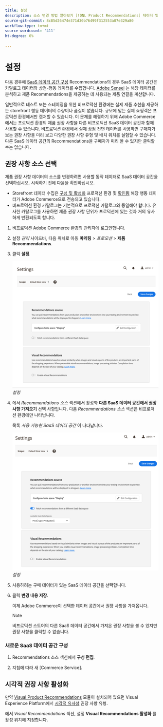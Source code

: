 ```yaml
---
title: 설정
description: 소스 변경 방법 알아보기 [!DNL Product Recommendations] 데이터 및 시각적 권장 사항을 활성화하는 방법.
source-git-commit: 8c85d26474e371d30b76499f312553a07e329a80
workflow-type: tm+mt
source-wordcount: '411'
ht-degree: 0%

---
```


# 설정

다음 경우에 [SaaS 데이터 공간 구성](https://docs.magento.com/user-guide/configuration/services/saas.html) Recommendations의 경우 SaaS 데이터 공간은 카탈로그 데이터와 상점-행동 데이터를 수집합니다. [Adobe Sensei](https://www.adobe.com/sensei.html) 는 해당 데이터를 분석하고 제품 Recommendations을 제공하는 데 사용되는 제품 연결을 계산합니다.

일반적으로 테스트 또는 스테이징을 위한 비프로덕션 환경에는 실제 제품 추천을 제공하는 storefront 행동 데이터의 수량이나 품질이 없습니다. 규모에 맞는 실제 쇼핑객은 프로덕션 환경에서만 캡처할 수 있습니다. 이 문제를 해결하기 위해 Adobe Commerce에서는 프로덕션 환경의 제품 권장 사항을 다른 비프로덕션 SaaS 데이터 공간과 함께 사용할 수 있습니다. 비프로덕션 환경에서 실제 상점 전면 데이터를 사용하면 구매자가 보는 권장 사항을 미리 보고 다양한 권장 사항 유형 및 배치 위치를 실험할 수 있습니다. 다른 SaaS 데이터 공간의 Recommendations을 구매자가 미리 볼 수 있지만 클릭할 수는 없습니다.

## 권장 사항 소스 선택

제품 권장 사항 데이터의 소스를 변경하려면 사용할 동작 데이터로 SaaS 데이터 공간을 선택하십시오. 시작하기 전에 다음을 확인하십시오.

- Storefront 데이터 수집은 [구성 및 활성화](install-configure.md) 프로덕션 환경 및 [확인됨](verify.md) 해당 행동 데이터가 Adobe Commerce으로 전송되고 있습니다.
- 비프로덕션 환경 카탈로그는 기본적으로 프로덕션 카탈로그와 동일해야 합니다. 유사한 카탈로그를 사용하면 제품 권장 사항 단위가 프로덕션에 있는 것과 거의 유사하게 반환되도록 합니다.

1. 비프로덕션 Adobe Commerce 환경의 관리자에 로그인합니다.

1. 설정 _관리_ 사이드바, 다음 위치로 이동 **마케팅** > _프로모션_ > **제품 Recommendations**.

1. 클릭 **설정**.

   ![제품 추천 설정](assets/settings.png)
   _설정_

1. 에서 _Recommendations 소스_ 섹션에서 활성화 **다른 SaaS 데이터 공간에서 권장 사항 가져오기** 선택 사항입니다. 다음 _Recommendations 소스_ 섹션은 비프로덕션 환경에만 나타납니다.

   목록 _사용 가능한 SaaS 데이터 공간_ 이 나타납니다.

   ![제품 추천 설정](assets/settings-select-saas.png)
   _설정_

1. 사용하려는 구매 데이터가 있는 SaaS 데이터 공간을 선택합니다.

1. 클릭 **변경 내용 저장**.

   이제 Adobe Commerce이 선택한 데이터 공간에서 권장 사항을 가져옵니다.

   >[!NOTE]
   >
   > 비프로덕션 스토어의 다른 SaaS 데이터 공간에서 가져온 권장 사항을 볼 수 있지만 권장 사항을 클릭할 수 없습니다.

### 새로운 SaaS 데이터 공간 구성

1. Recommendations 소스 섹션에서 **구성 편집**.

1. 지침에 따라 새 [Commerce Service].

## 시각적 권장 사항 활성화

만약 [Visual Product Recommendations](install-configure.md) 모듈이 설치되어 있으면 Visual Experience Platform에서 [시각적 유사성](type.md#visualsim) 권장 사항 유형.

에서 _Visual Recommendations_ 섹션, 설정 **Visual Recommendations 활성화** 를 활성 위치에 지정합니다.
